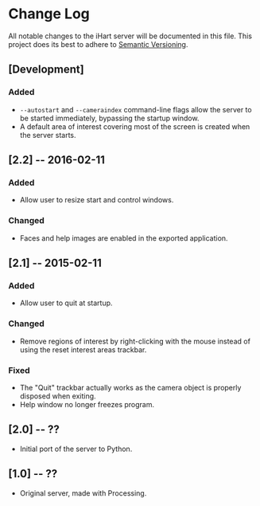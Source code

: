 # Change Log
All notable changes to the iHart server will be documented in this file.
This project does its best to adhere to [Semantic Versioning](http://semver.org/).

## [Development]
### Added
- `--autostart` and `--cameraindex` command-line flags allow the server to be started immediately, bypassing the startup window.
- A default area of interest covering most of the screen is created when the server starts.

## [2.2] -- 2016-02-11
### Added
- Allow user to resize start and control windows.

### Changed
- Faces and help images are enabled in the exported application.

## [2.1] -- 2015-02-11
### Added
- Allow user to quit at startup.

### Changed
- Remove regions of interest by right-clicking with the mouse instead of using the reset interest areas trackbar.

### Fixed
- The "Quit" trackbar actually works as the camera object is properly disposed when exiting.
- Help window no longer freezes program.

## [2.0] -- ??
- Initial port of the server to Python.

## [1.0] -- ??
- Original server, made with Processing.
